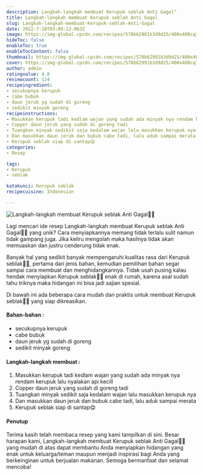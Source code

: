 ```yaml
---
description: Langkah-langkah membuat Kerupuk seblak Anti Gagal"
title: Langkah-langkah membuat Kerupuk seblak Anti Gagal
slug: Langkah-langkah-membuat-Kerupuk-seblak-Anti-Gagal
date: 2022-7-18T03:09:12.063Z
image: https://img-global.cpcdn.com/recipes/578b62991b3d9d25/400x400cq70/photo.jpg
hideToc: false
enableToc: true
enableTocContent: false
thumbnail: https://img-global.cpcdn.com/recipes/578b62991b3d9d25/400x400cq70/photo.jpg
cover: https://img-global.cpcdn.com/recipes/578b62991b3d9d25/400x400cq70/photo.jpg
author: admin
ratingvalue: 4.8
reviewcount: 124
recipeingredient:
- secukupnya kerupuk
- cabe bubuk
- daun jeruk yg sudah di goreng
- sedikit minyak goreng
recipeinstructions:
- Masukkan kerupuk tadi kedlam wajan yang sudah ada minyak nya rendam kerupuk lalu nyalakan api kecill
- Copper daun jeruk yang sudah di goreng tadi
- Tuangkan minyak sedikit saja kedalam wajan lalu masukkan kerupuk nya
- Dan masukkan daun jeruk dan bubuk cabe tadi, lalu aduk sampai merata
- Kerupuk seblak siap di santap😋
categories:
- Resep

tags:
- Kerupuk
- seblak

katakunci: Kerupuk seblak
recipecuisine: Indonesian

---
```


![Langkah-langkah membuat Kerupuk seblak Anti Gagal👩‍🍳](https://img-global.cpcdn.com/recipes/578b62991b3d9d25/400x400cq70/photo.jpg)

Lagi mencari ide resep Langkah-langkah membuat Kerupuk seblak Anti Gagal👩‍🍳 yang unik? Cara menyiapkannya memang tidak terlalu sulit namun tidak gampang juga. Jika keliru mengolah maka hasilnya tidak akan memuaskan dan justru cenderung tidak enak.

Banyak hal yang sedikit banyak mempengaruhi kualitas rasa dari Kerupuk seblak👩‍🍳, pertama dari jenis bahan, kemudian pemilihan bahan segar sampai cara membuat dan menghidangkannya. Tidak usah pusing kalau hendak menyiapkan Kerupuk seblak👩‍🍳 enak di rumah, karena asal sudah tahu triknya maka hidangan ini bisa jadi sajian spesial.

Di bawah ini ada beberapa cara mudah dan praktis untuk membuat Kerupuk seblak👩‍🍳 yang siap dikreasikan.

<!--inarticleads1-->

#### Bahan-bahan :

- secukupnya kerupuk
- cabe bubuk
- daun jeruk yg sudah di goreng
- sedikit minyak goreng

<!--inarticleads2-->

#### Langkah-langkah membuat :

1. Masukkan kerupuk tadi kedlam wajan yang sudah ada minyak nya rendam kerupuk lalu nyalakan api kecill
1. Copper daun jeruk yang sudah di goreng tadi
1. Tuangkan minyak sedikit saja kedalam wajan lalu masukkan kerupuk nya
1. Dan masukkan daun jeruk dan bubuk cabe tadi, lalu aduk sampai merata
1. Kerupuk seblak siap di santap😋

#### Penutup

Terima kasih telah membaca resep yang kami tampilkan di sini. Besar harapan kami, Langkah-langkah membuat Kerupuk seblak Anti Gagal👩‍🍳 yang mudah di atas dapat membantu Anda menyiapkan hidangan yang enak untuk keluarga/teman maupun menjadi inspirasi bagi Anda yang berkeinginan untuk berjualan makanan. Semoga bermanfaat dan selamat mencoba!